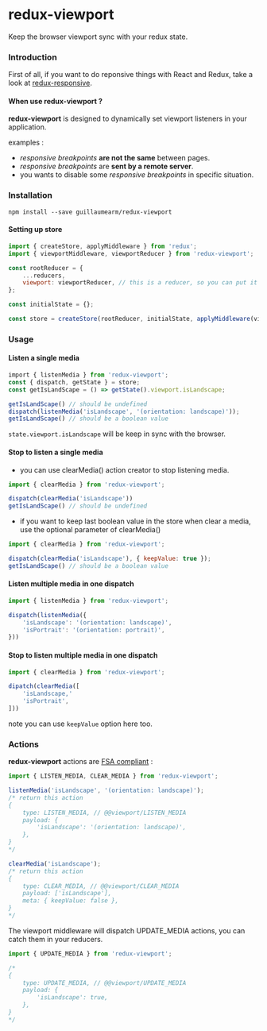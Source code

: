 redux-viewport
===================

Keep the browser viewport sync with your redux state.

### Introduction
First of all, if you want to do reponsive things with React and Redux, take a look at [redux-responsive](https://github.com/AlecAivazis/redux-responsive).

#### When use redux-viewport ?
__redux-viewport__ is designed to dynamically set viewport listeners in your application.

examples :
- _responsive breakpoints_ __are not the same__ between pages.
- _responsive breakpoints_ are __sent by a remote server__.
- you wants to disable some _responsive breakpoints_ in specific situation.

### Installation
`npm install --save guillaumearm/redux-viewport`

#### Setting up store
```js
import { createStore, applyMiddleware } from 'redux';
import { viewportMiddleware, viewportReducer } from 'redux-viewport';

const rootReducer = {
    ...reducers,
    viewport: viewportReducer, // this is a reducer, so you can put it everywhere you want in the state
};

const initialState = {};

const store = createStore(rootReducer, initialState, applyMiddleware(viewportMiddleware));
```

### Usage
#### Listen a single media
```js
import { listenMedia } from 'redux-viewport';
const { dispatch, getState } = store;
const getIsLandScape = () => getState().viewport.isLandscape;

getIsLandScape() // should be undefined
dispatch(listenMedia('isLandscape', '(orientation: landscape)'));
getIsLandScape() // should be a boolean value
```
`state.viewport.isLandscape` will be keep in sync with the browser.


#### Stop to listen a single media
- you can use clearMedia() action creator to stop listening media.

```js
import { clearMedia } from 'redux-viewport';

dispatch(clearMedia('isLandscape'))
getIsLandScape() // should be undefined
```

- if you want to keep last boolean value in the store when clear a media, use the optional parameter of clearMedia()
```js
import { clearMedia } from 'redux-viewport';

dispatch(clearMedia('isLandscape'), { keepValue: true });
getIsLandScape() // should be a boolean value
```

#### Listen multiple media in one dispatch
```js
import { listenMedia } from 'redux-viewport';

dispatch(listenMedia({
    'isLandscape': '(orientation: landscape)',
    'isPortrait': '(orientation: portrait)',
}))
```
#### Stop to listen multiple media in one dispatch
```js
import { clearMedia } from 'redux-viewport';

dipatch(clearMedia([
    'isLandscape,'
    'isPortrait',
]))
```
note you can use `keepValue` option here too.

### Actions
__redux-viewport__ actions are [FSA compliant](https://github.com/acdlite/flux-standard-action) :
```js
import { LISTEN_MEDIA, CLEAR_MEDIA } from 'redux-viewport';

listenMedia('isLandscape', '(orientation: landscape)');
/* return this action
{
    type: LISTEN_MEDIA, // @@viewport/LISTEN_MEDIA
    payload: {
        'isLandscape': '(orientation: landscape)',
    },
}
*/

clearMedia('isLandscape');
/* return this action
{
    type: CLEAR_MEDIA, // @@viewport/CLEAR_MEDIA
    payload: ['isLandscape'],
    meta: { keepValue: false },
}
*/
```
The viewport middleware will dispatch UPDATE_MEDIA actions,
you can catch them in your reducers.

```js
import { UPDATE_MEDIA } from 'redux-viewport';

/*
{
    type: UPDATE_MEDIA, // @@viewport/UPDATE_MEDIA
    payload: {
        'isLandscape': true,
    },
}
*/
```
